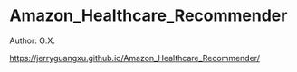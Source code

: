 # Amazon_Healthcare_Recommender

Author: G.X.

https://jerryguangxu.github.io/Amazon_Healthcare_Recommender/
